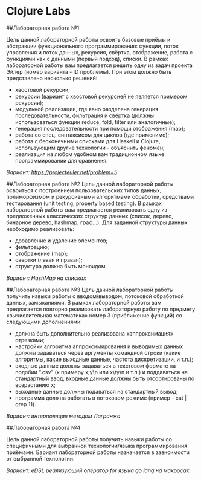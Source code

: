 # Clojure Labs
 
##Лабораторная работа №1

Цель данной лабораторной работы освоить базовые приёмы и абстракции функционального программирования: функции, поток управления и поток данных, рекурсия, свёртка, отображение, работа с функциями как с данными (первый подход), списки.
В рамках лабораторной работы вам предлагается решить одну из задач проекта Эйлер (номер варианта - ID проблемы).
При этом должно быть представлено несколько решений:
 

* хвостовой рекурсии;
* рекурсии (вариант с хвостовой рекурсией не является примером рекурсии);
* модульной реализации, где явно разделена генерация последовательности, фильтрация и свёртка (должны использоваться функции reduce, fold, filter или аналогичные);
* генерация последовательности при помощи отображения (map);
* работа со спец. синтаксисом для циклов (где применимо);
* работа с бесконечными списками для Haskell и Clojure, использующим другие технологии - объяснить феномен;
* реализация на любом удобном вам традиционном языке программировании для сравнения.

*Вариант: https://projecteuler.net/problem=5*

##Лабораторная работа №2
Цель данной лабораторной работы освоиться с построением пользовательских типов данных, полиморфизмом и рекурсивными алгоритмами обработки, средствами тестирования (unit testing, property based testing).
В рамках лабораторной работы вам предлагается реализовать одну из предложенных классических структур данных (список, дерево, бинарное дерево, hashmap, граф...).
Для заданной структуры данных необходимо реализовать:

* добавление и удаление элементов;
* фильтрацию;
* отображение (map);
* свертки (левая и правая);
* структура должна быть моноидом.

*Вариант: HashMap на списках*


##Лабораторная работа №3
Цель данной лабораторной работы получить навыки работы с вводом/выводом, потоковой обработкой данных, замыканиями.
В рамках лабораторной работы вам предлагается повторно реализовать лабораторную работу по предмету «вычислительная математика» номер 3 (приближение функций) со следующими дополнениями:

* должна быть дополнительно реализована «аппроксимация» отрезками;
* настройки алгоритма аппроксимирования и выводимых данных должны задаваться через аргументы командной строки (какие алгоритмы, какие выходные данные, частота дискретизации, и т.п.);
* входные данные должны задаваться в текстовом формате на подобии “.csv” (к примеру x;y\n или x\ty\n и т.п.) и поддаваться на стандартный ввод, входные данные должны быть отсортированы по возрастанию x;
* выходные данные должны подаваться на стандартный вывод;
* программа должна работать в потоковом режиме (пример - cat | grep 11).

*Вариант: интерполяция методом Лагранжа*


##Лабораторная работа №4

Цель данной лабораторной работы получить навыки работы со специфичными для выбранной технологии/языка программирования приёмами.
Вариант лабораторной работы назначается в зависимости от выбранной технологии.


*Вариант: eDSL реализующий оператор for языка go lang на макросах.*